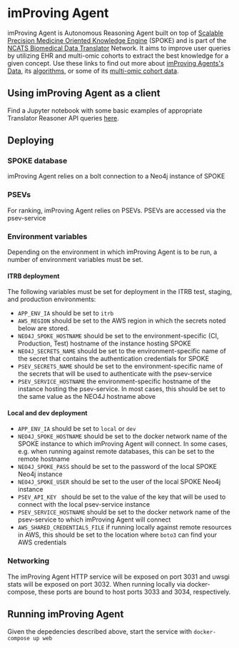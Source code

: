# imProving Agent

imProving Agent is Autonomous Reasoning Agent built on top of 
[Scalable Precision Medicine Oriented Knowledge Engine](https://spoke.ucsf.edu/) 
(SPOKE) and is part of the [NCATS Biomedical Data Translator](https://ncats.nih.gov/translator) 
Network. It aims to improve user queries by utilizing EHR and multi-omic
cohorts to extract the best knowledge for a given concept. Use these 
links to find out more about 
[imProving Agents's Data](https://spoke.rbvi.ucsf.edu/docs/index.html), 
its [algorithms](https://www.nature.com/articles/s41467-019-11069-0), 
or some of its [multi-omic cohort data](https://www.nature.com/articles/nbt.3870).


## Using imProving Agent as a client
Find a Jupyter notebook with some basic examples of appropriate
Translator Reasoner API queries [here](examples/improving_agent_examples.ipynb).

## Deploying
### SPOKE database
imProving Agent relies on a bolt connection to a Neo4j instance of SPOKE

### PSEVs
For ranking, imProving Agent relies on PSEVs. PSEVs are accessed
via the psev-service

### Environment variables
Depending on the environment in which imProving Agent is to be run,
a number of environment variables must be set.

#### ITRB deployment
The following variables must be set for deployment in the ITRB test,
staging, and production environments:
- `APP_ENV_IA` should be set to `itrb`
- `AWS_REGION` should be set to the AWS region in which the secrets
noted below are stored.
- `NEO4J_SPOKE_HOSTNAME` should be set to the environment-specific (CI,
Production, Test) hostname of the instance hosting SPOKE
- `NEO4J_SECRETS_NAME` should be set to the environment-specific name
of the secret that contains the authentication credentials for SPOKE
- `PSEV_SECRETS_NAME` should be set to the environment-specific name of
the secrets that will be used to authenticate with the psev-service
- `PSEV_SERVICE_HOSTNAME` the environment-specific hostname of the
instance hosting the psev-service. In most cases, this should be set to
the same value as the NEO4J hostname above

#### Local and dev deployment
- `APP_ENV_IA` should be set to `local` or `dev`
- `NEO4J_SPOKE_HOSTNAME` should be set to the docker network name of
the SPOKE instance to which imProving Agent will connect. In some cases,
e.g. when running against remote databases, this can be set to the
remote hostname
- `NEO4J_SPOKE_PASS` should be set to the password of the local SPOKE
Neo4j instance
- `NEO4J_SPOKE_USER` should be set to the user of the local SPOKE Neo4j
instance
- `PSEV_API_KEY ` should be set to the value of the key that will be
used to connect with the local psev-service instance
- `PSEV_SERVICE_HOSTNAME` should be set to the docker network name of
the psev-service to which imProving Agent will connect
- `AWS_SHARED_CREDENTIALS_FILE` if running locally against remote
resources in AWS, this should be set to the location where `boto3` can
find your AWS credentials

### Networking
The imProving Agent HTTP service will be exposed on port 3031 and uwsgi
stats will be exposed on port 3032. When running locally via
docker-compose, these ports are bound to host ports 3033 and 3034,
respectively.

## Running imProving Agent
Given the depedencies described above, start the service with
`docker-compose up web`
